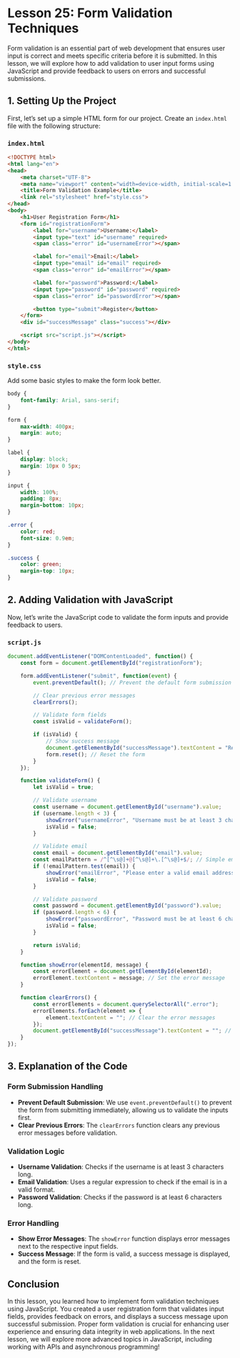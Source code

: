 # Lesson 25: Form Validation Techniques

Form validation is an essential part of web development that ensures user input is correct and meets specific criteria before it is submitted. In this lesson, we will explore how to add validation to user input forms using JavaScript and provide feedback to users on errors and successful submissions.

## 1. Setting Up the Project

First, let’s set up a simple HTML form for our project. Create an `index.html` file with the following structure:

### `index.html`

```html
<!DOCTYPE html>
<html lang="en">
<head>
    <meta charset="UTF-8">
    <meta name="viewport" content="width=device-width, initial-scale=1.0">
    <title>Form Validation Example</title>
    <link rel="stylesheet" href="style.css">
</head>
<body>
    <h1>User Registration Form</h1>
    <form id="registrationForm">
        <label for="username">Username:</label>
        <input type="text" id="username" required>
        <span class="error" id="usernameError"></span>

        <label for="email">Email:</label>
        <input type="email" id="email" required>
        <span class="error" id="emailError"></span>

        <label for="password">Password:</label>
        <input type="password" id="password" required>
        <span class="error" id="passwordError"></span>

        <button type="submit">Register</button>
    </form>
    <div id="successMessage" class="success"></div>

    <script src="script.js"></script>
</body>
</html>
```

### `style.css`

Add some basic styles to make the form look better.

```css
body {
    font-family: Arial, sans-serif;
}

form {
    max-width: 400px;
    margin: auto;
}

label {
    display: block;
    margin: 10px 0 5px;
}

input {
    width: 100%;
    padding: 8px;
    margin-bottom: 10px;
}

.error {
    color: red;
    font-size: 0.9em;
}

.success {
    color: green;
    margin-top: 10px;
}
```

## 2. Adding Validation with JavaScript

Now, let’s write the JavaScript code to validate the form inputs and provide feedback to users.

### `script.js`

```javascript
document.addEventListener("DOMContentLoaded", function() {
    const form = document.getElementById("registrationForm");

    form.addEventListener("submit", function(event) {
        event.preventDefault(); // Prevent the default form submission

        // Clear previous error messages
        clearErrors();

        // Validate form fields
        const isValid = validateForm();

        if (isValid) {
            // Show success message
            document.getElementById("successMessage").textContent = "Registration successful!";
            form.reset(); // Reset the form
        }
    });

    function validateForm() {
        let isValid = true;

        // Validate username
        const username = document.getElementById("username").value;
        if (username.length < 3) {
            showError("usernameError", "Username must be at least 3 characters long.");
            isValid = false;
        }

        // Validate email
        const email = document.getElementById("email").value;
        const emailPattern = /^[^\s@]+@[^\s@]+\.[^\s@]+$/; // Simple email regex
        if (!emailPattern.test(email)) {
            showError("emailError", "Please enter a valid email address.");
            isValid = false;
        }

        // Validate password
        const password = document.getElementById("password").value;
        if (password.length < 6) {
            showError("passwordError", "Password must be at least 6 characters long.");
            isValid = false;
        }

        return isValid;
    }

    function showError(elementId, message) {
        const errorElement = document.getElementById(elementId);
        errorElement.textContent = message; // Set the error message
    }

    function clearErrors() {
        const errorElements = document.querySelectorAll(".error");
        errorElements.forEach(element => {
            element.textContent = ""; // Clear the error messages
        });
        document.getElementById("successMessage").textContent = ""; // Clear success message
    }
});
```

## 3. Explanation of the Code

### Form Submission Handling
- **Prevent Default Submission**: We use `event.preventDefault()` to prevent the form from submitting immediately, allowing us to validate the inputs first.
- **Clear Previous Errors**: The `clearErrors` function clears any previous error messages before validation.

### Validation Logic
- **Username Validation**: Checks if the username is at least 3 characters long.
- **Email Validation**: Uses a regular expression to check if the email is in a valid format.
- **Password Validation**: Checks if the password is at least 6 characters long.

### Error Handling
- **Show Error Messages**: The `showError` function displays error messages next to the respective input fields.
- **Success Message**: If the form is valid, a success message is displayed, and the form is reset.

## Conclusion

In this lesson, you learned how to implement form validation techniques using JavaScript. You created a user registration form that validates input fields, provides feedback on errors, and displays a success message upon successful submission. Proper form validation is crucial for enhancing user experience and ensuring data integrity in web applications. In the next lesson, we will explore more advanced topics in JavaScript, including working with APIs and asynchronous programming!